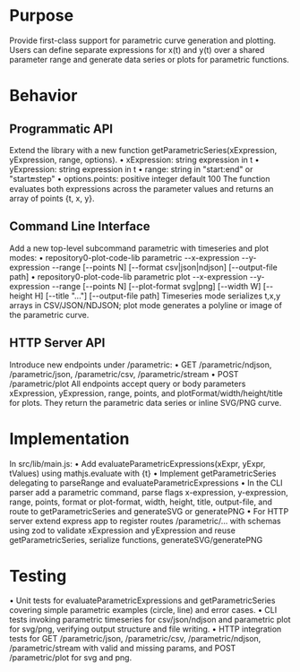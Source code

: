 # Purpose

Provide first-class support for parametric curve generation and plotting. Users can define separate expressions for x(t) and y(t) over a shared parameter range and generate data series or plots for parametric functions.

# Behavior

## Programmatic API
Extend the library with a new function getParametricSeries(xExpression, yExpression, range, options).
  • xExpression: string expression in t
  • yExpression: string expression in t
  • range: string in "start:end" or "start:end:step"
  • options.points: positive integer default 100
The function evaluates both expressions across the parameter values and returns an array of points {t, x, y}.

## Command Line Interface
Add a new top-level subcommand parametric with timeseries and plot modes:
  • repository0-plot-code-lib parametric --x-expression <expr> --y-expression <expr> --range <range> [--points N] [--format csv|json|ndjson] [--output-file path]
  • repository0-plot-code-lib parametric plot --x-expression <expr> --y-expression <expr> --range <range> [--points N] [--plot-format svg|png] [--width W] [--height H] [--title "..."] [--output-file path]
Timeseries mode serializes t,x,y arrays in CSV/JSON/NDJSON; plot mode generates a polyline or image of the parametric curve.

## HTTP Server API
Introduce new endpoints under /parametric:
  • GET /parametric/ndjson, /parametric/json, /parametric/csv, /parametric/stream
  • POST /parametric/plot
All endpoints accept query or body parameters xExpression, yExpression, range, points, and plotFormat/width/height/title for plots. They return the parametric data series or inline SVG/PNG curve.

# Implementation

In src/lib/main.js:
  • Add evaluateParametricExpressions(xExpr, yExpr, tValues) using mathjs.evaluate with {t}
  • Implement getParametricSeries delegating to parseRange and evaluateParametricExpressions
  • In the CLI parser add a parametric command, parse flags x-expression, y-expression, range, points, format or plot-format, width, height, title, output-file, and route to getParametricSeries and generateSVG or generatePNG
  • For HTTP server extend express app to register routes /parametric/... with schemas using zod to validate xExpression and yExpression and reuse getParametricSeries, serialize functions, generateSVG/generatePNG

# Testing

• Unit tests for evaluateParametricExpressions and getParametricSeries covering simple parametric examples (circle, line) and error cases.
• CLI tests invoking parametric timeseries for csv/json/ndjson and parametric plot for svg/png, verifying output structure and file writing.
• HTTP integration tests for GET /parametric/json, /parametric/csv, /parametric/ndjson, /parametric/stream with valid and missing params, and POST /parametric/plot for svg and png.
